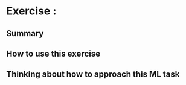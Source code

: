 # Exercise : 

## Summary

## How to use this exercise


## Thinking about how to approach this ML task

